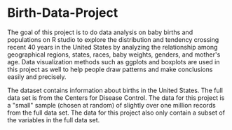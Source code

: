 # Birth-Data-Project

The goal of this project is to do data analysis on baby births and populations on R studio to explore the distribution and tendency crossing recent 40 years in the United States by analyzing the relationship among geographical regions, states, races, baby weights, genders, and mother's age. Data visualization methods such as ggplots and boxplots are used in this project as well to help people draw patterns and make conclusions easily and precisely.

The dataset contains information about births in the United States. The full data set is from the Centers for Disease Control. The data for this project is a "small" sample (chosen at random) of slightly over one million records from the full data set. The data for this project also only contain a subset of the variables in the full data set. 
